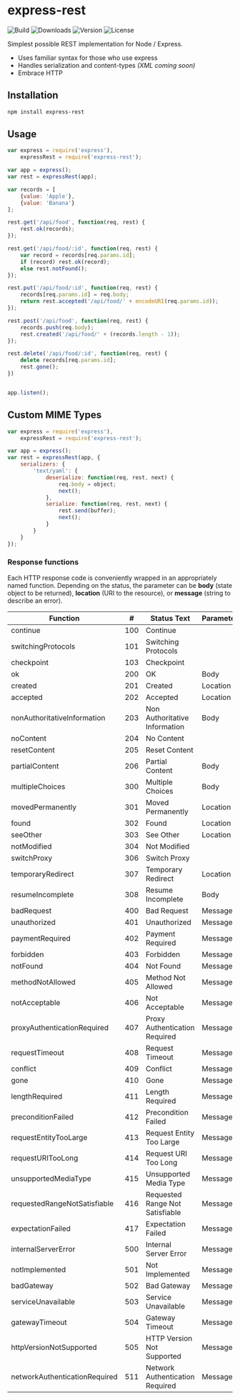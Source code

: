 express-rest
=========
![Build](https://api.travis-ci.org/alancnet/express-rest.svg)
![Downloads](http://img.shields.io/npm/dm/express-rest.svg) 
![Version](http://img.shields.io/npm/v/express-rest.svg) 
![License](http://img.shields.io/npm/l/express-rest.svg) 

Simplest possible REST implementation for Node / Express.

  - Uses familiar syntax for those who use express
  - Handles serialization and content-types *(XML coming soon)*
  - Embrace HTTP


Installation
--------------

```sh
npm install express-rest
```

Usage
-----

```javascript
var express = require('express'),
    expressRest = require('express-rest');

var app = express();
var rest = expressRest(app);

var records = [
    {value: 'Apple'},
    {value: 'Banana'}
];

rest.get('/api/food', function(req, rest) {
    rest.ok(records);
});

rest.get('/api/food/:id', function(req, rest) {
    var record = records[req.params.id];
    if (record) rest.ok(record);
    else rest.notFound();
});

rest.put('/api/food/:id', function(req, rest) {
    records[req.params.id] = req.body;
    return rest.accepted('/api/food/' + encodeURI(req.params.id));
});

rest.post('/api/food', function(req, rest) {
    records.push(req.body);
    rest.created('/api/food/' + (records.length - 1));
});

rest.delete('/api/food/:id', function(req, rest) {
    delete records[req.params.id];
    rest.gone();
})


app.listen();
```

Custom MIME Types
--------------------

```javascript
var express = require('express'),
    expressRest = require('express-rest');

var app = express();
var rest = expressRest(app, {
    serializers: {
        'text/yaml': {
            deserialize: function(req, rest, next) {
                req.body = object;
                next();
            },
            serialize: function(req, rest, next) {
                rest.send(buffer);
                next();
            }
        }
    }
});
```


### Response functions

Each HTTP response code is conveniently wrapped in an appropriately named function.
Depending on the status, the parameter can be **body** (state object to be returned),
**location** (URI to the resource), or **message** (string to describe an error).

|Function                       |#  |Status Text                    |Parameter
|-------------------------------|---|-------------------------------|---------|
|continue                       |100|Continue                       |         |
|switchingProtocols             |101|Switching Protocols            |         |
|checkpoint                     |103|Checkpoint                     |         |
|ok                             |200|OK                             |Body     |
|created                        |201|Created                        |Location |
|accepted                       |202|Accepted                       |Location |
|nonAuthoritativeInformation    |203|Non Authoritative Information  |Body     |
|noContent                      |204|No Content                     |         |
|resetContent                   |205|Reset Content                  |         |
|partialContent                 |206|Partial Content                |Body     |
|multipleChoices                |300|Multiple Choices               |Body     |
|movedPermanently               |301|Moved Permanently              |Location |
|found                          |302|Found                          |Location | 
|seeOther                       |303|See Other                      |Location |
|notModified                    |304|Not Modified                   |         |
|switchProxy                    |306|Switch Proxy                   |         |
|temporaryRedirect              |307|Temporary Redirect             |Location |
|resumeIncomplete               |308|Resume Incomplete              |Body     |
|badRequest                     |400|Bad Request                    |Message  |
|unauthorized                   |401|Unauthorized                   |Message  |
|paymentRequired                |402|Payment Required               |Message  |
|forbidden                      |403|Forbidden                      |Message  |
|notFound                       |404|Not Found                      |Message  |
|methodNotAllowed               |405|Method Not Allowed             |Message  |
|notAcceptable                  |406|Not Acceptable                 |Message  |
|proxyAuthenticationRequired    |407|Proxy Authentication Required  |Message  |
|requestTimeout                 |408|Request Timeout                |Message  |
|conflict                       |409|Conflict                       |Message  |
|gone                           |410|Gone                           |Message  |
|lengthRequired                 |411|Length Required                |Message  |
|preconditionFailed             |412|Precondition Failed            |Message  |
|requestEntityTooLarge          |413|Request Entity Too Large       |Message  |
|requestURITooLong              |414|Request URI Too Long           |Message  |
|unsupportedMediaType           |415|Unsupported Media Type         |Message  |
|requestedRangeNotSatisfiable   |416|Requested Range Not Satisfiable|Message  |
|expectationFailed              |417|Expectation Failed             |Message  |
|internalServerError            |500|Internal Server Error          |Message  |
|notImplemented                 |501|Not Implemented                |Message  |
|badGateway                     |502|Bad Gateway                    |Message  |
|serviceUnavailable             |503|Service Unavailable            |Message  |
|gatewayTimeout                 |504|Gateway Timeout                |Message  |
|httpVersionNotSupported        |505|HTTP Version Not Supported     |Message  |
|networkAuthenticationRequired  |511|Network Authentication Required|Message  |

